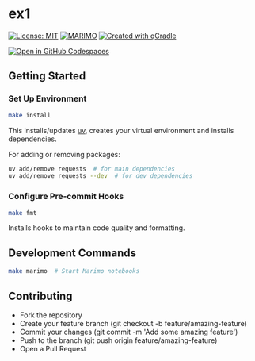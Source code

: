 # ex1

[![License: MIT](https://img.shields.io/badge/License-MIT-yellow.svg)](LICENSE)
[![MARIMO](https://github.com/tschm/ex1/actions/workflows/marimo.yml/badge.svg)](https://github.com/tschm/ex1/actions/workflows/marimo.yml)
[![Created with qCradle](https://img.shields.io/badge/Created%20with-qCradle-blue?style=flat-square)](https://github.com/tschm/experiments)

[![Open in GitHub Codespaces](https://github.com/codespaces/badge.svg)](https://github.com/tschm/ex1)

## Getting Started

### **Set Up Environment**

```bash
make install
```

This installs/updates [uv](https://github.com/astral-sh/uv),
creates your virtual environment and installs dependencies.

For adding or removing packages:

```bash
uv add/remove requests  # for main dependencies
uv add/remove requests --dev  # for dev dependencies
```

### **Configure Pre-commit Hooks**

```bash
make fmt
```

Installs hooks to maintain code quality and formatting.

## Development Commands

```bash
make marimo  # Start Marimo notebooks
```

## Contributing

- Fork the repository
- Create your feature branch (git checkout -b feature/amazing-feature)
- Commit your changes (git commit -m 'Add some amazing feature')
- Push to the branch (git push origin feature/amazing-feature)
- Open a Pull Request
